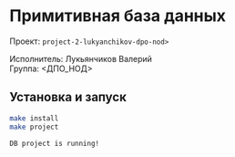# Примитивная база данных

Проект: `project-2-lukyanchikov-dpo-nod>`

Исполнитель: Лукьянчиков Валерий  
Группа: <ДПО_НОД>

## Установка и запуск

```bash
make install
make project

DB project is running!

